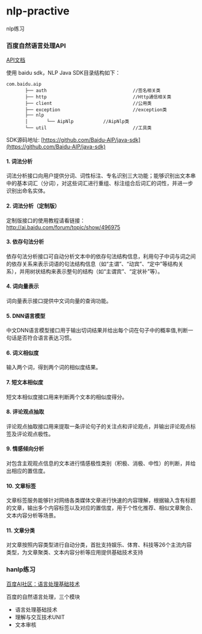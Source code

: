 # nlp-practive
nlp练习


### 百度自然语言处理API

[API文档](http://ai.baidu.com/docs#/NLP-Java-SDK/top)

使用 baidu sdk，NLP Java SDK目录结构如下：

```
com.baidu.aip
       ├── auth                                //签名相关类
       ├── http                                //Http通信相关类
       ├── client                              //公用类
       ├── exception                           //exception类
       ├── nlp
       │       └── AipNlp           //AipNlp类
       └── util                                //工具类
```

SDK源码地址: [https://github.com/Baidu-AIP/java-sdk](https://github.com/Baidu-AIP/java-sdk)


#### 1. 词法分析
词法分析接口向用户提供分词、词性标注、专名识别三大功能；能够识别出文本串中的基本词汇（分词），对这些词汇进行重组、标注组合后词汇的词性，并进一步识别出命名实体。

#### 2. 词法分析（定制版）
定制版接口的使用教程请看链接：http://ai.baidu.com/forum/topic/show/496975

#### 3. 依存句法分析
依存句法分析接口可自动分析文本中的依存句法结构信息，利用句子中词与词之间的依存关系来表示词语的句法结构信息（如“主谓”、“动宾”、“定中”等结构关系），并用树状结构来表示整句的结构（如“主谓宾”、“定状补”等）。

#### 4. 词向量表示
词向量表示接口提供中文词向量的查询功能。

#### 5. DNN语言模型
中文DNN语言模型接口用于输出切词结果并给出每个词在句子中的概率值,判断一句话是否符合语言表达习惯。

#### 6. 词义相似度
输入两个词，得到两个词的相似度结果。

#### 7. 短文本相似度
短文本相似度接口用来判断两个文本的相似度得分。

#### 8. 评论观点抽取
评论观点抽取接口用来提取一条评论句子的关注点和评论观点，并输出评论观点标签及评论观点极性。

#### 9. 情感倾向分析
对包含主观观点信息的文本进行情感极性类别（积极、消极、中性）的判断，并给出相应的置信度。

#### 10. 文章标签
文章标签服务能够针对网络各类媒体文章进行快速的内容理解，根据输入含有标题的文章，输出多个内容标签以及对应的置信度，用于个性化推荐、相似文章聚合、文本内容分析等场景。

#### 11. 文章分类
对文章按照内容类型进行自动分类，首批支持娱乐、体育、科技等26个主流内容类型，为文章聚类、文本内容分析等应用提供基础技术支持



### hanlp练习




[百度AI社区：语言处理基础技术](http://ai.baidu.com/forum/topic/list/169)




百度的自然语言处理，三个模块

- 语言处理基础技术
- 理解与交互技术UNIT
- 文本审核